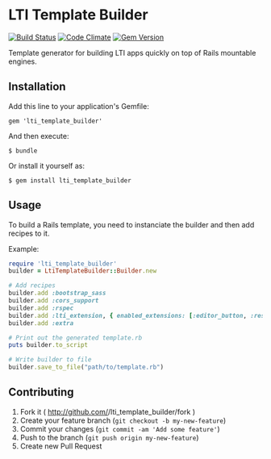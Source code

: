 # LTI Template Builder

[![Build Status](https://travis-ci.org/instructure/lti_template_builder.png?branch=master)](https://travis-ci.org/instructure/lti_template_builder)
[![Code Climate](https://codeclimate.com/github/instructure/lti_template_builder.png)](https://codeclimate.com/github/instructure/lti_template_builder)
[![Gem Version](https://badge.fury.io/rb/lti_template_builder.png)](http://badge.fury.io/rb/lti_template_builder)

Template generator for building LTI apps quickly on top of Rails
mountable engines.

## Installation

Add this line to your application's Gemfile:

    gem 'lti_template_builder'

And then execute:

    $ bundle

Or install it yourself as:

    $ gem install lti_template_builder

## Usage

To build a Rails template, you need to instanciate the builder and then
add recipes to it.

Example:

```ruby
require 'lti_template_builder'
builder = LtiTemplateBuilder::Builder.new

# Add recipes
builder.add :bootstrap_sass
builder.add :cors_support
builder.add :rspec
builder.add :lti_extension, { enabled_extensions: [:editor_button, :resource_selection] }
builder.add :extra

# Print out the generated template.rb
puts builder.to_script

# Write builder to file
builder.save_to_file("path/to/template.rb")
```

## Contributing

1. Fork it ( http://github.com/<my-github-username>/lti_template_builder/fork )
2. Create your feature branch (`git checkout -b my-new-feature`)
3. Commit your changes (`git commit -am 'Add some feature'`)
4. Push to the branch (`git push origin my-new-feature`)
5. Create new Pull Request
